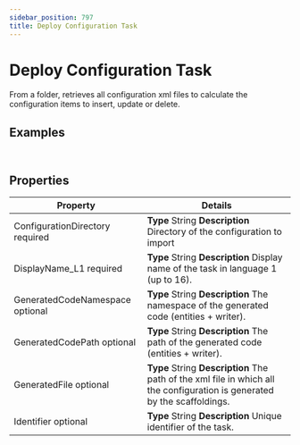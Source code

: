 ```yaml
---
sidebar_position: 797
title: Deploy Configuration Task
---
```


# Deploy Configuration Task

From a folder, retrieves all configuration xml files to calculate the configuration items to insert, update or delete.

## Examples

```


```
## Properties

| Property | Details |
| --- | --- |
| ConfigurationDirectory required | **Type**  String  **Description** Directory of the configuration to import |
| DisplayName\_L1 required | **Type**  String  **Description** Display name of the task in language 1 (up to 16). |
| GeneratedCodeNamespace optional | **Type**  String  **Description** The namespace of the generated code (entities + writer). |
| GeneratedCodePath optional | **Type**  String  **Description** The path of the generated code (entities + writer). |
| GeneratedFile optional | **Type**  String  **Description** The path of the xml file in which all the configuration is generated by the scaffoldings. |
| Identifier optional | **Type**  String  **Description** Unique identifier of the task. |